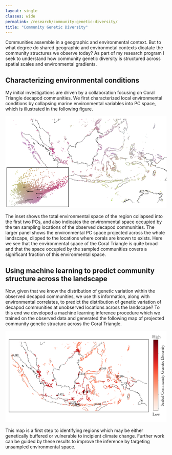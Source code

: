 ```yaml
---
layout: single
classes: wide
permalink: /research/community-genetic-diversity/
title: "Community Genetic Diversity"
---
```


Communities assemble in a geographic and environmental context. But to what
degree do shared geographic and environmetal contexts dicatate the community
structures we observe today? As part of my research program I seek to
understand how community genetic diversity is structured across spatial
scales and environmental gradients.

## Characterizing environmental conditions
My initial investigations are driven by a collaboration focusing on Coral
Triangle decapod communities. We first characterized local environmental
conditions by collapsing marine environmental variables into PC space, which
is illustrated in the following figure.

![Characterizing environmental PC space](/assets/images/Env_PC_Space.png)

The inset shows the total environmental space of the region collapsed into the
first two PCs, and also indicates the environmental space occupied by the ten
sampling locations of the observed decapod communities. The larger panel shows
the environmental PC space projected across the whole landscape, clipped to
the locations where corals are known to exists. Here we see that the
environmental space of the Coral Triangle is quite broad and that the space
occupied by the sampled communities covers a significant fraction of this
environmental space.

## Using machine learning to predict community structure across the landscape
Now, given that we know the distribution of genetic variation within the
observed decapod communities, we use this information, along with environmental
correlates, to predict the distribution of genetic variation of decapod
communities at unobserved locations across the landscape? To this end we
developed a machine learning inference procedure which we trained on the
observed data and generated the following map of projected community genetic
structure across the Coral Triangle.

![Predicting community genetic diversity structure across the landscape](/assets/images/PredictedGeneticStructure.png)

This map is a first step to identifying regions which may be either genetically
buffered or vulnerable to incipient climate change. Further work can be guided
by these results to improve the inference by targeting unsampled environmental
space.
